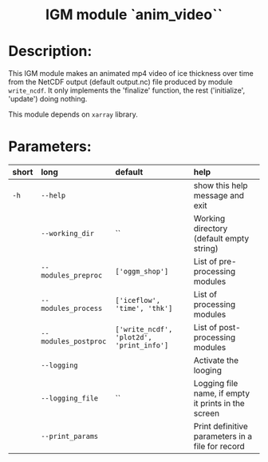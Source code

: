 ### <h1 align="center" id="title">IGM module `anim_video`` </h1>

# Description:

This IGM module makes an animated mp4 video of ice thickness over time from 
the NetCDF output (default output.nc) file produced by module `write_ncdf`. It only implements the 'finalize' function, the rest ('initialize', 'update') doing nothing.

This module depends on `xarray` library.
 
# Parameters: 


|short|long|default|help|
| :--- | :--- | :--- | :--- |
|`-h`|`--help`||show this help message and exit|
||`--working_dir`|``|Working directory (default empty string)|
||`--modules_preproc`|`['oggm_shop']`|List of pre-processing modules|
||`--modules_process`|`['iceflow', 'time', 'thk']`|List of processing modules|
||`--modules_postproc`|`['write_ncdf', 'plot2d', 'print_info']`|List of post-processing modules|
||`--logging`||Activate the looging|
||`--logging_file`|``|Logging file name, if empty it prints in the screen|
||`--print_params`||Print definitive parameters in a file for record|
